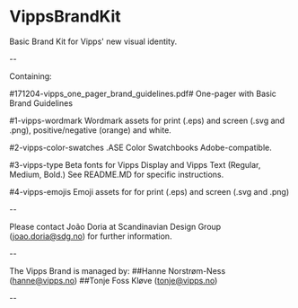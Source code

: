 # VippsBrandKit
Basic Brand Kit for Vipps' new visual identity.

--

Containing:

#171204-vipps_one_pager_brand_guidelines.pdf#
One-pager with Basic Brand Guidelines

#1-vipps-wordmark
Wordmark assets for print (.eps) and screen (.svg and .png), positive/negative (orange) and white.

#2-vipps-color-swatches
.ASE Color Swatchbooks Adobe-compatible.

#3-vipps-type
Beta fonts for Vipps Display and Vipps Text (Regular, Medium, Bold.) See README.MD for specific instructions.

#4-vipps-emojis
Emoji assets for for print (.eps) and screen (.svg and .png)

--

Please contact João Doria at Scandinavian Design Group (joao.doria@sdg.no) for further information.

--

The Vipps Brand is managed by:
##Hanne Norstrøm-Ness (hanne@vipps.no)
##Tonje Foss Kløve (tonje@vipps.no)

--
